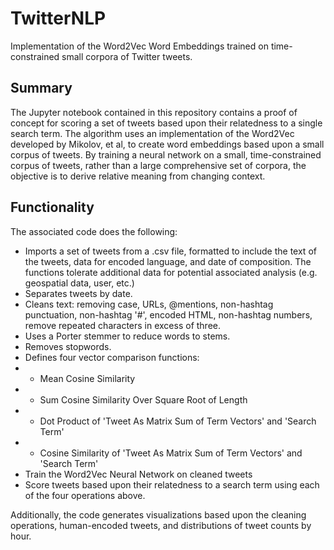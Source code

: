 # TwitterNLP
Implementation of the Word2Vec Word Embeddings trained on time-constrained small corpora of Twitter tweets.

## Summary
The Jupyter notebook contained in this repository contains a proof of concept for scoring a set of tweets based upon their relatedness to a single search term. The algorithm uses an implementation of the Word2Vec developed by Mikolov, et al, to create word embeddings based upon a small corpus of tweets. By training a neural network on a small, time-constrained corpus of tweets, rather than a large comprehensive set of corpora, the objective is to derive relative meaning from changing context. 

## Functionality
The associated code does the following:
- Imports a set of tweets from a .csv file, formatted to include the text of the tweets, data for encoded language, and date of composition. The functions tolerate additional data for potential associated analysis (e.g. geospatial data, user, etc.)
- Separates tweets by date.
- Cleans text: removing case, URLs, @mentions, non-hashtag punctuation, non-hashtag '#', encoded HTML, non-hashtag numbers, remove repeated characters in excess of three.
- Uses a Porter stemmer to reduce words to stems.
- Removes stopwords.
- Defines four vector comparison functions:
- - Mean Cosine Similarity
- - Sum Cosine Similarity Over Square Root of Length
- - Dot Product of 'Tweet As Matrix Sum of Term Vectors' and 'Search Term'
- - Cosine Similarity of 'Tweet As Matrix Sum of Term Vectors' and 'Search Term'
- Train the Word2Vec Neural Network on cleaned tweets
- Score tweets based upon their relatedness to a search term using each of the four operations above.

Additionally, the code generates visualizations based upon the cleaning operations, human-encoded tweets, and distributions of tweet counts by hour.
